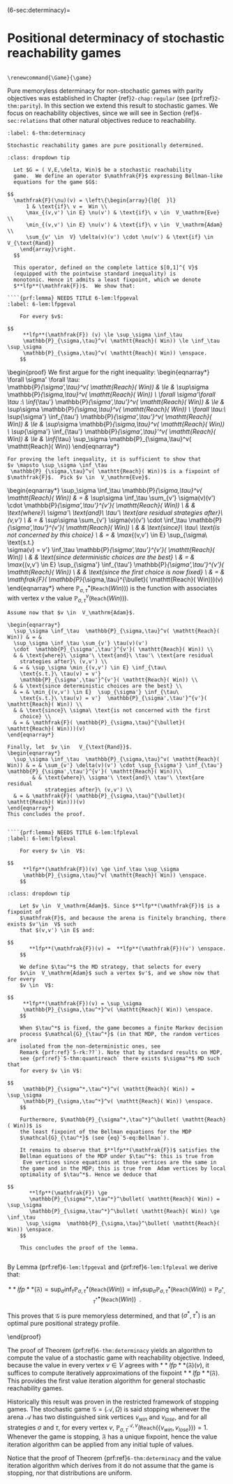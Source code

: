 (6-sec:determinacy)=
# Positional determinacy of stochastic reachability games

```{math}

\renewcommand{\Game}{\game}

```

Pure memoryless determinacy for non-stochastic games with parity
objectives was established in Chapter {ref}`2-chap:regular` (see {prf:ref}`2-thm:parity`). 
In this section we extend this result to stochastic games. 
We focus on reachability objectives, since we will see in Section {ref}`6-sec:relations` 
that other natural objectives reduce to reachability.

````{prf:theorem} Pure positional determinacy for stochastic reachability games
:label: 6-thm:determinacy

Stochastic reachability games are pure positionally determined.

````

````{admonition} Proof
:class: dropdown tip

  Let $G = ( V,E,\delta, Win)$ be a stochastic reachability
  game.  We define an operator $\mathfrak{F}$ expressing Bellman-like
  equations for the game $G$:

$$
  \mathfrak{F}(\nu)(v) = \left\{\begin{array}{l@{  }l}
      1 & \text{if}\ v =  Win \\
      \max_{(v,v') \in E} \nu(v') & \text{if}\ v \in  V_\mathrm{Eve} \\
      \min_{(v,v') \in E} \nu(v') & \text{if}\ v \in  V_\mathrm{Adam} \\
      \sum_{v' \in  V} \delta(v)(v') \cdot \nu(v') & \text{if} \in   V_{\text{Rand}}
    \end{array}\right.
  $$

  This operator, defined on the complete lattice $[0,1]^{ V}$
  (equipped with the pointwise standard inequality) is
  monotonic. Hence it admits a least fixpoint, which we denote
  $**lfp**(\mathfrak{F})$.  We show that:
  
````{prf:lemma} NEEDS TITLE 6-lem:lfpgeval
:label: 6-lem:lfpgeval

    For every $v$:

$$
     **lfp**(\mathfrak{F}) (v) \le \sup_\sigma \inf_\tau
     \mathbb{P}_{\sigma,\tau}^v( \mathtt{Reach}( Win)) \le \inf_\tau \sup_\sigma
     \mathbb{P}_{\sigma,\tau}^v( \mathtt{Reach}( Win)) \enspace.
    $$

````

  \begin{proof}
    We first argue for the right inequality:
    \begin{eqnarray*}
      \forall \sigma' \forall \tau:\
       \mathbb{P}_{\sigma',\tau}^v( \mathtt{Reach}( Win)) & \le & \sup_\sigma
       \mathbb{P}_{\sigma,\tau}^v( \mathtt{Reach}( Win)) \\
      \forall \sigma'\forall \tau :\  \inf_{\tau'}
       \mathbb{P}_{\sigma',\tau'}^v( \mathtt{Reach}( Win)) & \le & \sup_\sigma
       \mathbb{P}_{\sigma,\tau}^v( \mathtt{Reach}( Win)) \\
      \forall \tau:\ \sup_{\sigma'} \inf_{\tau'}
       \mathbb{P}_{\sigma',\tau'}^v( \mathtt{Reach}( Win)) & \le & \sup_\sigma
       \mathbb{P}_{\sigma,\tau}^v( \mathtt{Reach}( Win)) \\
      \sup_{\sigma'} \inf_{\tau'}
       \mathbb{P}_{\sigma',\tau}'^v( \mathtt{Reach}( Win)) & \le & \inf_{\tau} \sup_\sigma
       \mathbb{P}_{\sigma,\tau}^v( \mathtt{Reach}( Win)) 
    \end{eqnarray*}

    For proving the left inequality, it is sufficient to show that
    $v \mapsto \sup_\sigma \inf_\tau
     \mathbb{P}_{\sigma,\tau}^v( \mathtt{Reach}( Win))$ is a fixpoint of
    $\mathfrak{F}$.  Pick $v \in  V_\mathrm{Eve}$.

 \begin{eqnarray*}
      \sup_\sigma \inf_\tau  \mathbb{P}_{\sigma,\tau}^v( \mathtt{Reach}( Win)) & = &
      \sup_\sigma \inf_\tau \sum_{v'} \sigma(v)(v')  \cdot
       \mathbb{P}_{\sigma',\tau'}^{v'}( \mathtt{Reach}( Win)) \\
      & & \text{where}\ \sigma'\ \text{and}\ \tau'\ \text{are residual
        strategies after}\ (v,v') \\
      & = & \sup_\sigma \sum_{v'} \sigma(v)(v')  \cdot \inf_\tau  \mathbb{P}_{\sigma',\tau'}^{v'}( \mathtt{Reach}( Win)) \\
      & & \text{since}\ \tau\ \text{is not concerned by this choice}
      \\
      & = & \max_{(v,v') \in E} \sup_{\sigma\ \text{s.t.}\
        \sigma(v) = v'} \inf_\tau
       \mathbb{P}_{\sigma',\tau'}^{v'}( \mathtt{Reach}( Win)) \\
      & & \text{since deterministic choices are the best} \\
      & = & \max_{(v,v') \in E} \sup_{\sigma'} \inf_{\tau'}
       \mathbb{P}_{\sigma',\tau'}^{v'}( \mathtt{Reach}( Win)) \\
      & & \text{since the first choice is now fixed} \\
      & = & \mathfrak{F}( \mathbb{P}_{\sigma,\tau}^{\bullet}( \mathtt{Reach}( Win)))(v)
    \end{eqnarray*}
    where $\mathbb{P}_{\sigma,\tau}^{\bullet}( \mathtt{Reach}( Win)))$ is the
    function with associates with vertex $v$ the value
    $\mathbb{P}_{\sigma,\tau}^{v}( \mathtt{Reach}( Win)))$.

    Assume now that $v \in  V_\mathrm{Adam}$.

    \begin{eqnarray*}
      \sup_\sigma \inf_\tau  \mathbb{P}_{\sigma,\tau}^v( \mathtt{Reach}( Win)) & = &
      \sup_\sigma \inf_\tau \sum_{v'} \tau(v)(v')
      \cdot  \mathbb{P}_{\sigma',\tau'}^{v'}( \mathtt{Reach}( Win)) \\
      & & \text{where}\ \sigma'\ \text{and}\ \tau'\ \text{are residual
        strategies after}\ (v,v') \\
      & = & \sup_\sigma \min_{(v,v') \in E} \inf_{\tau\
        \text{s.t.}\ \tau(v) = v'} 
        \mathbb{P}_{\sigma',\tau'}^{v'}( \mathtt{Reach}( Win)) \\
      & & \text{since deterministic choices are the best} \\
      & = & \min_{(v,v') \in E}  \sup_{\sigma'} \inf_{\tau\
        \text{s.t.}\ \tau(v) = v'}  \mathbb{P}_{\sigma',\tau'}^{v'}( \mathtt{Reach}( Win)) \\
      & & \text{since}\ \sigma\ \text{is not concerned with the first
        choice} \\
      & = & \mathfrak{F}( \mathbb{P}_{\sigma,\tau}^{\bullet}( \mathtt{Reach}( Win)))(v)
    \end{eqnarray*}

    Finally, let  $v \in   V_{\text{Rand}}$. 
    \begin{eqnarray*}
      \sup_\sigma \inf_\tau  \mathbb{P}_{\sigma,\tau}^v( \mathtt{Reach}( Win)) & = & \sum_{v'} \delta(v)(v') \cdot \sup_{\sigma'} \inf_{\tau'}  \mathbb{P}_{\sigma',\tau'}^{v'}( \mathtt{Reach}( Win))\\
            & & \text{where}\ \sigma'\ \text{and}\ \tau'\ \text{are residual
                strategies after}\ (v,v') \\
      & = & \mathfrak{F}( \mathbb{P}_{\sigma,\tau}^{\bullet}( \mathtt{Reach}( Win)))(v)
    \end{eqnarray*}
    This concludes the proof.

````

````{prf:lemma} NEEDS TITLE 6-lem:lfpleval
:label: 6-lem:lfpleval

    For every $v \in  V$:

$$
     **lfp**(\mathfrak{F})(v) \ge \inf_\tau \sup_\sigma
     \mathbb{P}_{\sigma,\tau}^v( \mathtt{Reach}( Win)) \enspace.
    $$

````

````{admonition} Proof
:class: dropdown tip

    Let $v \in  V_\mathrm{Adam}$. Since $**lfp**(\mathfrak{F})$ is a fixpoint of
    $\mathfrak{F}$, and because the arena is finitely branching, there exists $v'\in  V$ such
    that $(v,v') \in E$ and:

$$
       **lfp**(\mathfrak{F})(v) =  **lfp**(\mathfrak{F})(v') \enspace.
    $$

    We define $\tau^*$ the MD strategy, that selects for every
    $v\in  V_\mathrm{Adam}$ such a vertex $v'$, and we show now that for every
    $v \in  V$:

$$
     **lfp**(\mathfrak{F})(v) = \sup_\sigma
     \mathbb{P}_{\sigma,\tau^*}^v( \mathtt{Reach}( Win)) \enspace.
    $$

    When $\tau^*$ is fixed, the game becomes a finite Markov decision
    process $\mathcal{G}_{\tau^*}$ (in that MDP, the random vertices are
    isolated from the non-deterministic ones, see
    Remark {prf:ref}`5-rk:??`). Note that by standard results on MDP,
    see {prf:ref}`5-thm:quantireach` there exists $\sigma^*$ MD such that
    for every $v \in V$:

$$
     \mathbb{P}_{\sigma^*,\tau^*}^v( \mathtt{Reach}( Win)) = \sup_\sigma
     \mathbb{P}_{\sigma,\tau^*}^v( \mathtt{Reach}( Win)) \enspace.
    $$

    Furthermore, $\mathbb{P}_{\sigma^*,\tau^*}^\bullet( \mathtt{Reach}( Win))$ is
    the least fixpoint of the Bellman equations for the MDP
    $\mathcal{G}_{\tau^*}$ (see {eq}`5-eq:Bellman`).
    
    It remains to observe that $**lfp**(\mathfrak{F})$ satisfies the
    Bellman equations of the MDP under $\tau^*$: this is true from
     Eve vertices since equations at those vertices are the same in
    the game and in the MDP; this is true from  Adam vertices by local
    optimality of $\tau^*$. Hence we deduce that

$$
       **lfp**(\mathfrak{F}) \ge
       \mathbb{P}_{\sigma^*,\tau^*}^\bullet( \mathtt{Reach}( Win)) = \sup_\sigma
       \mathbb{P}_{\sigma,\tau^*}^\bullet( \mathtt{Reach}( Win)) \ge \inf_\tau
      \sup_\sigma  \mathbb{P}_{\sigma,\tau}^\bullet( \mathtt{Reach}( Win)) \enspace.
    $$

    This concludes the proof of the lemma. 
  
````

By Lemma {prf:ref}`6-lem:lfpgeval` and {prf:ref}`6-lem:lfpleval`  we derive that:

$$
    **lfp**(\mathfrak{F}) =
   \sup_\sigma \inf_\tau 
     \mathbb{P}_{\sigma,\tau}^\bullet( \mathtt{Reach}( Win)) =  \inf_\tau \sup_\sigma
    \mathbb{P}_{\sigma,\tau}^\bullet( \mathtt{Reach}( Win)) = 
    \mathbb{P}_{\sigma^*,\tau^*}^\bullet( \mathtt{Reach}( Win)) \enspace.
  $$

  This proves that $\mathcal{G}$ is pure memoryless determined, and that
  $(\sigma^*,\tau^*)$ is an optimal pure positional strategy profile.

\end{proof}

The proof of Theorem {prf:ref}`6-thm:determinacy` yields an algorithm to
compute the value of a stochastic game with reachability
objective. Indeed, because the value in every vertex $v \in  V$
agrees with $**lfp**(\mathfrak{F})(v)$, it suffices to compute
iteratively approximations of the fixpoint $**lfp**(\mathfrak{F})$.  This
provides the first value iteration algorithm for general stochastic
reachability games.

Historically this result was proven in the restricted framework of
stopping games. The stochastic game $\mathcal{G} = ( \mathcal{A},\Omega)$ is said
stopping whenever the arena $\mathcal{A}$ has two distinguished sink
vertices $v_{win}$ and $v_{lose}$, and for all strategies $\sigma$ and
$\tau$, for every vertex $v$,
$\mathbb{P}_{\sigma,\tau}^{ \mathcal{A},v}( \mathtt{Reach}(\{ v_{win}, v_{lose}\})) =
1$. Whenever the game is stopping, $\mathfrak{F}$ has a unique
fixpoint, hence the value iteration algorithm can be applied from any
initial tuple of values.

Notice that the proof of Theorem {prf:ref}`6-thm:determinacy` and the value
iteration algorithm which derives from it do not assume that the game
is stopping, nor that distributions are uniform.
